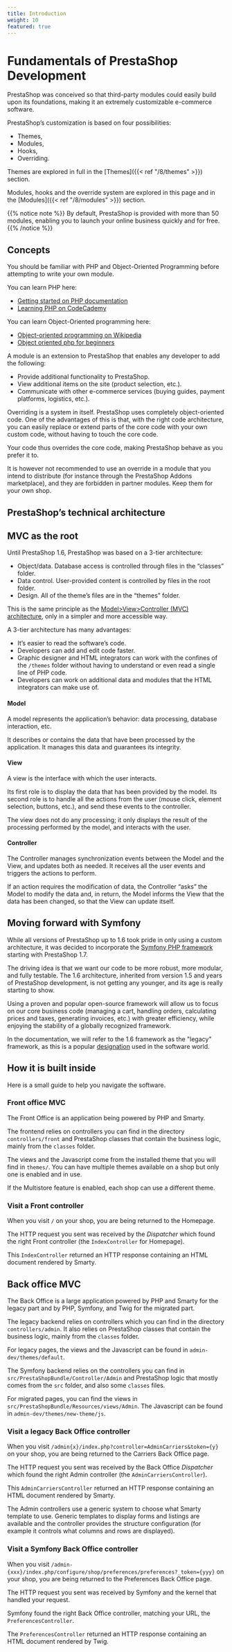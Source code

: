 ```yaml
---
title: Introduction
weight: 10
featured: true
---
```


# Fundamentals of PrestaShop Development

PrestaShop was conceived so that third-party modules could easily build upon its foundations, making it an extremely customizable e-commerce software.

PrestaShop’s customization is based on four possibilities:

* Themes,
* Modules,
* Hooks,
* Overriding.

Themes are explored in full in the [Themes]({{< ref "/8/themes" >}}) section.

Modules, hooks and the override system are explored in this page and in the [Modules]({{< ref "/8/modules" >}}) section.

{{% notice note %}}
By default, PrestaShop is provided with more than 50 modules, enabling you to launch your online business quickly and for free.
{{% /notice %}}

## Concepts

You should be familiar with PHP and Object-Oriented Programming before attempting to write your own module.

You can learn PHP here:

* [Getting started on PHP documentation](https://www.php.net/manual/en/getting-started.php)
* [Learning PHP on CodeCademy](https://www.codecademy.com/catalog/language/php)

You can learn Object-Oriented programming here:

* [Object-oriented programming on Wikipedia](https://en.wikipedia.org/wiki/Object-oriented_programming)
* [Object oriented php for beginners](https://net.tutsplus.com/tutorials/php/object-oriented-php-for-beginners/)

A module is an extension to PrestaShop that enables any developer to add the following:

* Provide additional functionality to PrestaShop.
* View additional items on the site (product selection, etc.).
* Communicate with other e-commerce services (buying guides, payment platforms, logistics, etc.).

Overriding is a system in itself. PrestaShop uses completely object-oriented code. One of the advantages of this is that, with the right code architecture, you can easily replace or extend parts of the core code with your own custom code, without having to touch the core code.

Your code thus overrides the core code, making PrestaShop behave as you prefer it to.

It is however not recommended to use an override in a module that you intend to distribute (for instance through the PrestaShop Addons marketplace), and they are forbidden in partner modules. Keep them for your own shop.

## PrestaShop’s technical architecture

## MVC as the root

Until PrestaShop 1.6, PrestaShop was based on a 3-tier architecture:

* Object/data. Database access is controlled through files in the “classes” folder.
* Data control. User-provided content is controlled by files in the root folder.
* Design. All of the theme’s files are in the “themes” folder.

This is the same principle as the [Model>View>Controller (MVC) architecture](https://en.wikipedia.org/wiki/Model%E2%80%93view%E2%80%93controller), only in a simpler and more accessible way.

A 3-tier architecture has many advantages:

* It’s easier to read the software’s code.
* Developers can add and edit code faster.
* Graphic designer and HTML integrators can work with the confines of the `/themes` folder without having to understand or even read a single line of PHP code.
* Developers can work on additional data and modules that the HTML integrators can make use of.

#### Model
A model represents the application’s behavior: data processing, database interaction, etc.

It describes or contains the data that have been processed by the application. It manages this data and guarantees its integrity.

#### View
A view is the interface with which the user interacts.

Its first role is to display the data that has been provided by the model. Its second role is to handle all the actions from the user (mouse click, element selection, buttons, etc.), and send these events to the controller.

The view does not do any processing; it only displays the result of the processing performed by the model, and interacts with the user.

#### Controller
The Controller manages synchronization events between the Model and the View, and updates both as needed. It receives all the user events and triggers the actions to perform.

If an action requires the modification of data, the Controller “asks” the Model to modify the data and, in return, the Model informs the View that the data has been changed, so that the View can update itself.

## Moving forward with Symfony

While all versions of PrestaShop up to 1.6 took pride in only using a custom architecture, it was decided to incorporate the [Symfony PHP framework](https://symfony.com/) starting with PrestaShop 1.7.

The driving idea is that we want our code to be more robust, more modular, and fully testable. The 1.6 architecture, inherited from version 1.5 and years of PrestaShop development, is not getting any younger, and its age is really starting to show.

Using a proven and popular open-source framework will allow us to focus on our core business code (managing a cart, handling orders, calculating prices and taxes, generating invoices, etc.) with greater efficiency, while enjoying the stability of a globally recognized framework.

In the documentation, we will refer to the 1.6 framework as the "legacy" framework, as this is a popular [designation](https://en.wikipedia.org/wiki/Legacy_system) used in the software world.


## How it is built inside

Here is a small guide to help you navigate the software.

### Front office MVC

The Front Office is an application being powered by PHP and Smarty.

The frontend relies on controllers you can find in the directory `controllers/front`
and PrestaShop classes that contain the business logic, mainly from the `classes` folder.

The views and the Javascript come from the installed theme that you will find in `themes/`. You can have multiple themes available on a shop but only one is enabled and in use.

If the Multistore feature is enabled, each shop can use a different theme.

### Visit a Front controller

When you visit `/` on your shop, you are being returned to the Homepage.

The HTTP request you sent was received by the _Dispatcher_ which found the right Front controller (the `IndexController` for Homepage).

This `IndexController` returned an HTTP response containing an HTML document rendered by Smarty.

## Back office MVC

The Back Office is a large application powered by PHP and Smarty for the legacy part and by PHP, Symfony, and Twig for the migrated part.

The legacy backend relies on controllers which you can find in the directory `controllers/admin`. It also relies on PrestaShop classes that contain the business logic, mainly from the `classes` folder.

For legacy pages, the views and the Javascript can be found in `admin-dev/themes/default`.

The Symfony backend relies on the controllers you can find in `src/PrestaShopBundle/Controller/Admin` and PrestaShop logic that mostly comes from the `src` folder, and also some `classes` files.

For migrated pages, you can find the views in `src/PrestaShopBundle/Resources/views/Admin`.
The Javascript can be found in `admin-dev/themes/new-theme/js`.

### Visit a legacy Back Office controller

When you visit `/admin{x}/index.php?controller=AdminCarriers&token={y}` on your shop, you are being returned to the Carriers Back Office page.

The HTTP request you sent was received by the Back Office _Dispatcher_ which found the right Admin controller (the `AdminCarriersController`).

This `AdminCarriersController` returned an HTTP response containing an HTML document rendered by Smarty.

The Admin controllers use a generic system to choose what Smarty template to use. Generic templates to display forms and listings are available and the controller provides the structure configuration (for example it controls what columns and rows are displayed).

### Visit a Symfony Back Office controller

When you visit `/admin-{xxx}/index.php/configure/shop/preferences/preferences?_token={yyy}` on your shop, you are being returned to the Preferences Back Office page.

The HTTP request you sent was received by Symfony and the kernel that handled your request.

Symfony found the right Back Office controller, matching your URL, the `PreferencesController`.

The `PreferencesController` returned an HTTP response containing an HTML document rendered by Twig.
